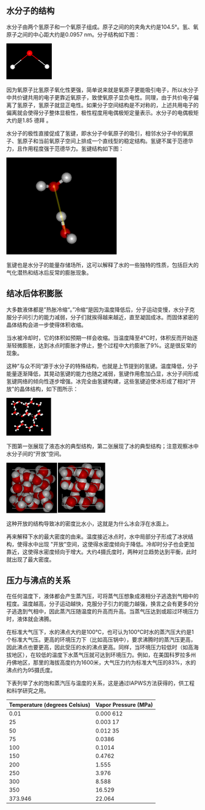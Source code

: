 ## 水分子的结构

水分子由两个氢原子和一个氧原子组成。原子之间的的夹角大约是104.5°。氢、氧原子之间的中心距大约是0.0957 nm。分子结构如下图：

![](https://raw.githubusercontent.com/3roman/PicBed/master/hexo/molecule.gif)

因为氧原子比氢原子氧化性更强，简单说来就是氧原子更能吸引电子，所以水分子中共价键共用的电子更靠近氧原子，致使氧原子显负电性。同理，由于共价电子偏离了氢原子，氢原子就显正电性。如果分子空间结构是不对称的，上述共用电子的偏离就会使得分子整体显极性，极性程度用电偶极矩定量表示。水分子的电偶极矩大约是1.85 德拜 。

水分子的极性直接促成了氢键，即水分子中氧原子的吸引，相邻水分子中的氧原子、氢原子和当前氧原子空间上排成一个直线型的稳定结构。氢键不属于范德华力，且作用程度强于范德华力。氢键结构如下图：

![dimer](https://raw.githubusercontent.com/3roman/PicBed/master/hexo/dimer.png)

氢键也是水分子的能量存储场所，这可以解释了水的一些独特的性质，包括巨大的气化潜热和结冰后反常的膨胀现象。

## 结冰后体积膨胀

大多数液体都是”热胀冷缩“。”冷缩“是因为温度降低后，分子运动变慢，水分子克服分子间引力的能力减弱，分子们就挨得越来越近，直至凝固成冰。而固体紧密的晶体结构会进一步使得体积收缩。

当水被冷却时，它的体积如预期一样会收缩。当温度降至4℃时，体积反而开始逐渐轻微膨胀，达到冰点时膨胀才停止，整个过程中大约膨胀了9%。这是很反常的现象。

这种”与众不同“源于水分子的特殊结构，也就是上节提到的氢键。温度降低，分子能量逐渐降低，其晃动氢键的能力也随之减弱，氢键作用愈加凸显，水分子间形成氢键网络的倾向性逐步增强。冰完全由氢键构建，这些氢键迫使冰形成了相对"开放"的晶体结构，如下图所示：

![](https://raw.githubusercontent.com/3roman/PicBed/master/hexo/ice1.gif)

下图第一张展现了液态水的典型结构，第二张展现了冰的典型结构；注意观察冰中水分子间的“开放”空间。

![](https://raw.githubusercontent.com/3roman/PicBed/master/hexo/ice_molecule.png)

这种开放的结构导致冰的密度比水小，这就是为什么冰会浮在水面上。

再来解释下水的最大密度的由来。温度接近冰点时，水中局部分子形成了冰状结构，使得水中出现 "开放"空间，这使得水密度倾向于降低。冷却时分子也会更加靠近，这使得水密度倾向于增大。大约4摄氏度时，两种对立趋势达到平衡，此时就出现了最大密度。

## 压力与沸点的关系

在任何温度下，液体都会产生蒸汽压，可将蒸气压想象成液相分子逃逸到气相中的程度。温度越高，分子运动越快，克服分子引力的能力越强，换言之会有更多的分子逃逸到气相中，因此蒸汽压随温度的升高而升高。当蒸气压达到或超过环境压力时，液体就会沸腾。

在标准大气压下，水的沸点大约是100℃，也可认为100℃时水的蒸汽压大约是1个标准大气压。更高的环境压力下（比如高压锅中），要求沸腾时的蒸汽压更高，因此沸点也要更高，因此受压的水的沸点更高。同样，当环境压力较低时（如高海拔地区），在较低的温度下水蒸气压就可达到环境压力。例如，在美国科罗拉多州丹佛地区，那里的海拔高度约为1600米，大气压力约为标准大气压的83%，水的沸点约为95摄氏度。

下表列举了水的饱和蒸汽压与温度的关系，这是通过IAPWS方法获得的，供工程和科学研究之用。

| Temperature (degrees Celsius) | Vapor Pressure (MPa) |
| ----------------------------- | -------------------- |
| 0.01                          | 0.000 612            |
| 25                            | 0.003 17             |
| 50                            | 0.012 35             |
| 75                            | 0.0386               |
| 100                           | 0.1014               |
| 150                           | 0.4762               |
| 200                           | 1.555                |
| 250                           | 3.976                |
| 300                           | 8.588                |
| 350                           | 16.529               |
| 373.946                       | 22.064               |
